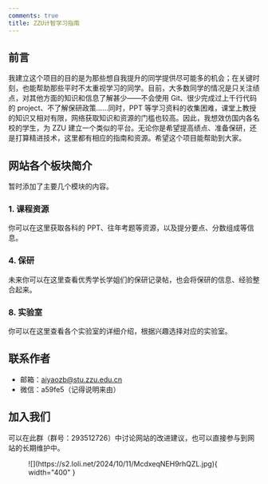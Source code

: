 ```yaml
---
comments: true 
title: ZZU计智学习指南
---
```


## 前言

我建立这个项目的目的是为那些想自我提升的同学提供尽可能多的机会；在关键时刻，也能帮助那些平时不太重视学习的同学。目前，大多数同学的情况是只关注绩点，对其他方面的知识和信息了解甚少——不会使用 Git、很少完成过上千行代码的 project、不了解保研政策……同时，PPT 等学习资料的收集困难，课堂上教授的知识又相对有限，网络获取知识和资源的门槛也较高。因此，我想效仿国内各名校的学生，为 ZZU 建立一个类似的平台。无论你是希望提高绩点、准备保研，还是打算精进技术，这里都有相应的指南和资源。希望这个项目能帮助到大家。

## 网站各个板块简介

暂时添加了主要几个模块的内容。

### 1. 课程资源

你可以在这里获取各科的 PPT、往年考题等资源，以及提分要点、分数组成等信息。

### 4. 保研

未来你可以在这里查看优秀学长学姐们的保研记录帖，也会将保研的信息、经验整合起来。

### 8. 实验室

你可以在这里查看各个实验室的详细介绍，根据兴趣选择对应的实验室。

## 联系作者

- 邮箱：aiyaozb@stu.zzu.edu.cn
- 微信：a59fe5（记得说明来由）


## 加入我们

可以在此群（群号：293512726）中讨论网站的改进建议，也可以直接参与到网站的长期维护中。

<figure markdown="span">
  ![](https://s2.loli.net/2024/10/11/McdxeqNEH9rhQZL.jpg){ width="400" }
</figure>
